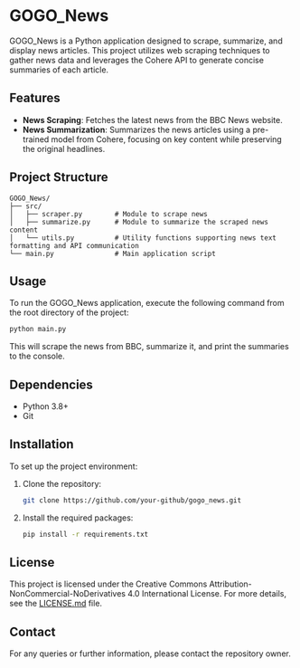 # GOGO_News
GOGO_News is a Python application designed to scrape, summarize, and display news articles. This project utilizes web scraping techniques to gather news data and leverages the Cohere API to generate concise summaries of each article.

## Features
- **News Scraping**: Fetches the latest news from the BBC News website.
- **News Summarization**: Summarizes the news articles using a pre-trained model from Cohere, focusing on key content while preserving the original headlines.

## Project Structure
```plaintext
GOGO_News/
├── src/
│   ├── scraper.py        # Module to scrape news
│   ├── summarize.py      # Module to summarize the scraped news content
│   └── utils.py          # Utility functions supporting news text formatting and API communication
└── main.py               # Main application script
```

## Usage
To run the GOGO_News application, execute the following command from the root directory of the project:

```bash
python main.py
```

This will scrape the news from BBC, summarize it, and print the summaries to the console.

## Dependencies
- Python 3.8+
- Git

## Installation

To set up the project environment:

1. Clone the repository:
   ```bash
   git clone https://github.com/your-github/gogo_news.git
   ```
2. Install the required packages:
   ```bash
   pip install -r requirements.txt
   ```

## License
This project is licensed under the Creative Commons Attribution-NonCommercial-NoDerivatives 4.0 International License. For more details, see the [LICENSE.md](LICENSE.md) file.

## Contact
For any queries or further information, please contact the repository owner.